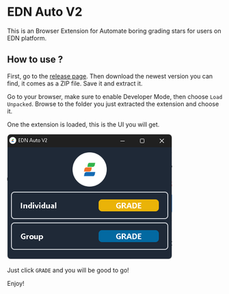 # EDN Auto V2

This is an Browser Extension for Automate boring grading stars for users on EDN platform.

## How to use ?

First, go to the [release page](./releases). Then download the newest version you can find, it comes as a ZIP file. Save it and extract it.

Go to your browser, make sure to enable Developer Mode, then choose `Load Unpacked`. Browse to the folder you just extracted the extension and choose it.

One the extension is loaded, this is the UI you will get.

![UI.png](./docs/UI.png)

Just click `GRADE` and you will be good to go!

Enjoy!
